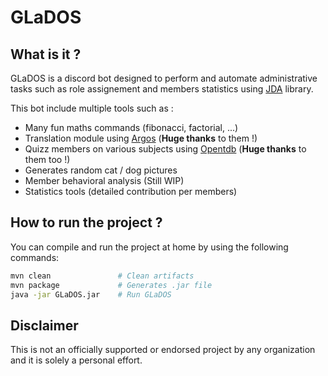 # GLaDOS

## What is it ?

GLaDOS is a discord bot designed to perform and automate administrative tasks such as role assignement and members statistics using [JDA](https://github.com/discord-jda/JDA) library.

This bot include multiple tools such as :
* Many fun maths commands (fibonacci, factorial, ...)
* Translation module using [Argos](https://www.argosopentech.com/) (**Huge thanks** to them !)
* Quizz members on various subjects using [Opentdb](https://opentdb.com/) (**Huge thanks** to them too !)
* Generates random cat / dog pictures
* Member behavioral analysis (Still WIP)
* Statistics tools (detailed contribution per members)

## How to run the project ?

You can compile and run the project at home by using the following commands:
```sh
mvn clean               # Clean artifacts
mvn package             # Generates .jar file
java -jar GLaDOS.jar    # Run GLaDOS
```

## Disclaimer

This is not an officially supported or endorsed project by any organization and it is solely a personal effort.